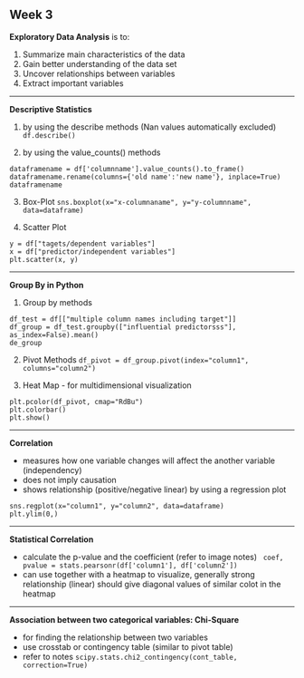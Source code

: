 ## Week 3
**Exploratory Data Analysis** is to:
1. Summarize main characteristics of the data
2. Gain better understanding of the data set
3. Uncover relationships between variables
4. Extract important variables
---
**Descriptive Statistics**
1. by using the describe methods (Nan values automatically excluded)
``df.describe()``

2. by using the value_counts() methods
```
dataframename = df['columnname'].value_counts().to_frame()
dataframename.rename(columns={'old name':'new name'}, inplace=True)
dataframename
```

3. Box-Plot
``sns.boxplot(x="x-columnaname", y="y-columnname", data=dataframe)``

4. Scatter Plot
```
y = df["tagets/dependent variables"]
x = df["predictor/independent variables"]
plt.scatter(x, y)
```
---
**Group By in Python**
1. Group by methods
```
df_test = df[["multiple column names including target"]]
df_group = df_test.groupby(["influential predictorsss"], as_index=False).mean()
de_group
```
2. Pivot Methods
``df_pivot = df_group.pivot(index="column1", columns="column2")``

3. Heat Map - for multidimensional visualization
```
plt.pcolor(df_pivot, cmap="RdBu")
plt.colorbar()
plt.show()
```
---
**Correlation**
- measures how one variable changes will affect the another variable (independency)
- does not imply causation
- shows relationship (positive/negative linear) by using a regression plot
```
sns.regplot(x="column1", y="column2", data=dataframe)
plt.ylim(0,)
```
---
**Statistical Correlation**
- calculate the p-value and the coefficient (refer to image notes)
`` coef, pvalue = stats.pearsonr(df['column1'], df['column2'])``
- can use together with a heatmap to visualize, generally strong relationship (linear) should give diagonal values of similar colot in the heatmap
---
**Association between two categorical variables: Chi-Square**
- for finding the relationship between two variables
- use crosstab or contingency table (similar to pivot table)
- refer to notes
``scipy.stats.chi2_contingency(cont_table, correction=True)``
